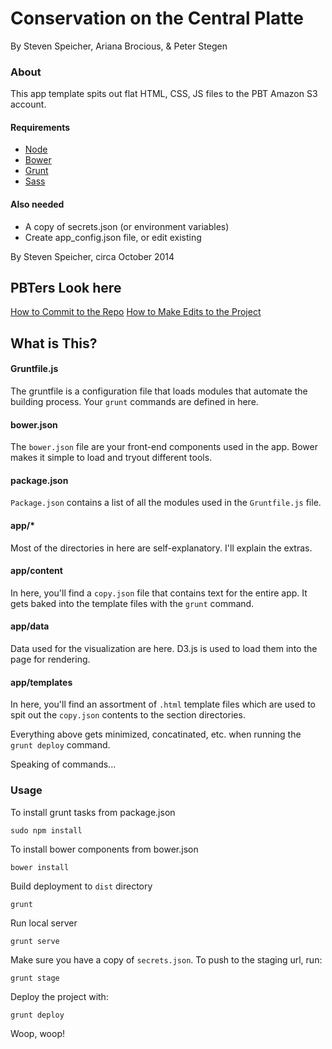 Conservation on the Central Platte
===================

By Steven Speicher, Ariana Brocious, & Peter Stegen

### About
This app template spits out flat HTML, CSS, JS files to the PBT Amazon S3 account.

#### Requirements

* [Node](http://nodejs.org/)
* [Bower](http://bower.io/)
* [Grunt](http://gruntjs.com/)
* [Sass](http://sass-lang.com/)

#### Also needed
* A copy of secrets.json (or environment variables)
* Create app_config.json file, or edit existing

By Steven Speicher, circa October 2014

## PBTers Look here
[How to Commit to the Repo](docs/commiting.md)
[How to Make Edits to the Project](docs/commiting.md)

## What is This?

#### Gruntfile.js
The gruntfile is a configuration file that loads modules that automate the building process. Your `grunt` commands are defined in here.

#### bower.json
The `bower.json` file are your front-end components used in the app. Bower makes it simple to load and tryout different tools.

#### package.json
`Package.json` contains a list of all the modules used in the `Gruntfile.js` file.

#### app/*
Most of the directories in here are self-explanatory. I'll explain the extras.

#### app/content
In here, you'll find a `copy.json` file that contains text for the entire app. It gets baked into the template files with the `grunt` command.

#### app/data
Data used for the visualization are here. D3.js is used to load them into the page for rendering.

#### app/templates
In here, you'll find an assortment of `.html` template files which are used to spit out the `copy.json` contents to the section directories.

Everything above gets minimized, concatinated, etc. when running the `grunt deploy` command.

Speaking of commands...


### Usage

To install grunt tasks from package.json

  	sudo npm install

To install bower components from bower.json

  	bower install

Build deployment to `dist` directory

    grunt

Run local server

    grunt serve

Make sure you have a copy of `secrets.json`. To push to the staging url, run:

	grunt stage

Deploy the project with:

	grunt deploy

Woop, woop!